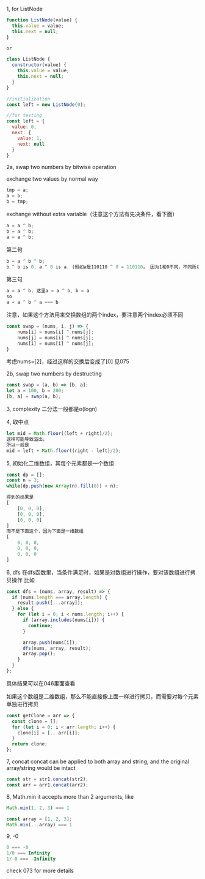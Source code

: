 1, for ListNode

```js
function ListNode(value) {
  this.value = value;
  this.next = null;
}

or

class ListNode {
  constructor(value) {
    this.value = value;
    this.next = null;
  }
}

//initialization
const left = new ListNode(0);

//for testing
const left = {
  value: 0,
  next: {
    value: 1,
    next: null
  }
}
```


2a, swap two numbers by bitwise operation

exchange two values by normal way
```js
tmp = a;
a = b;
b = tmp;
```

exchange without extra variable（注意这个方法有先决条件，看下面）
```js
a = a ^ b;
b = a ^ b;
a = a ^ b;
```

第二句
```js
b = a ^ b ^ b;
b ^ b is 0, a ^ 0 is a. (假如a是110110 ^ 0 = 110110， 因为1和0不同，不同所以为1，0和0相同，相同所以为0)
```
第三句
```js
a = a ^ b, 这里a = a ^ b, b = a
so
a = a ^ b ^ a === b
```

注意，如果这个方法用来交换数组的两个index，要注意两个index必须不同
```js
const swap = (nums, i, j) => {
	nums[i] = nums[i] ^ nums[j];
	nums[j] = nums[i] ^ nums[j];
	nums[i] = nums[i] ^ nums[j];
}
```
考虑nums=[2]，经过这样的交换后变成了[0]
见075

2b, swap two numbers by destructing
```js
const swap = (a, b) => [b, a];
let a = 100, b = 200;
[b, a] = swap(a, b);
```


3, complexity
二分法一般都是o(logn)


4, 取中点
```js
let mid = Math.floor((left + right)/2);
这样可能导致溢出。
所以一般是
mid = left + Math.floor((right - left)/2);
```


5, 初始化二维数组，其每个元素都是一个数组
```js
const dp = [];
const n = 3;
while(dp.push(new Array(n).fill(0)) < n);

得到的结果是
[
	[0, 0, 0],
	[0, 0, 0],
	[0, 0, 0]
]
而不是下面这个，因为下面是一维数组
[
	0, 0, 0,
	0, 0, 0,
	0, 0, 0
]
```


6, dfs
在dfs函数里，当条件满足时，如果是对数组进行操作，要对该数组进行拷贝操作
比如
```js
const dfs = (nums, array, result) => {
  if (nums.length === array.length) {
    result.push([...array]);
  } else {
    for (let i = 0; i < nums.length; i++) {
      if (array.includes(nums[i])) {
        continue;
      }

      array.push(nums[i]);
      dfs(nums, array, result);
      array.pop();
    }
  }
};
```
具体结果可以在046里面查看

如果这个数组是二维数组，那么不能直接像上面一样进行拷贝，而需要对每个元素单独进行拷贝
```js
const getClone = arr => {
  const clone = [];
  for (let i = 0; i < arr.length; i++) {
    clone[i] = [...arr[i]];
  }
  return clone;
};
```


7, concat
concat can be applied to both array and string, and the original array/string would be intact
```js
const str = str1.concat(str2);
const arr = arr1.concat(arr2);
```


8, Math.min
it accepts more than 2 arguments, like
```js
Math.min(1, 2, 3) === 1

const array = [1, 2, 3];
Math.min(...array) === 1
```


9, -0
```js
0 === -0
1/0 === Infinity
1/-0 === -Infinity
```
check 073 for more details


